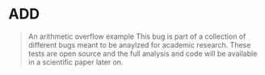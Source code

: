 # ADD
> An arithmetic overflow example 
This bug is part of a collection of different bugs meant to be anaylzed for academic research. 
These tests are open source and the full analysis and code will be available in a scientific paper later on.
